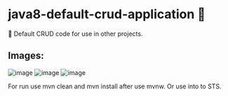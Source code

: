 # java8-default-crud-application :wolf:
:leopard: Default CRUD code for use in other projects.

## Images:
![image](https://user-images.githubusercontent.com/33549496/43233623-3a0efc02-904d-11e8-8437-02f8684b0a30.png)
![image](https://user-images.githubusercontent.com/33549496/43233632-46f13d5e-904d-11e8-9222-cc126d048d4e.png)
![image](https://user-images.githubusercontent.com/33549496/43371557-d68efbc0-936a-11e8-8776-05ecf8df1d87.png)


For run use mvn clean and mvn install after use mvnw. Or use into to STS.

